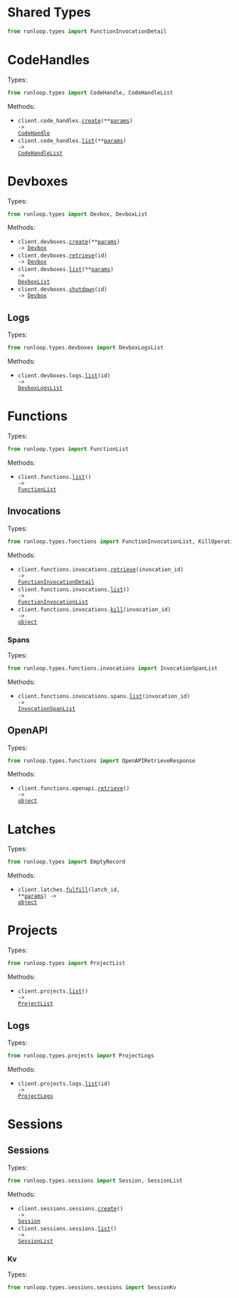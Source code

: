 # Shared Types

```python
from runloop.types import FunctionInvocationDetail
```

# CodeHandles

Types:

```python
from runloop.types import CodeHandle, CodeHandleList
```

Methods:

- <code title="post /v1/code_handles">client.code_handles.<a href="./src/runloop/resources/code_handles.py">create</a>(\*\*<a href="src/runloop/types/code_handle_create_params.py">params</a>) -> <a href="./src/runloop/types/code_handle.py">CodeHandle</a></code>
- <code title="get /v1/code_handles">client.code_handles.<a href="./src/runloop/resources/code_handles.py">list</a>(\*\*<a href="src/runloop/types/code_handle_list_params.py">params</a>) -> <a href="./src/runloop/types/code_handle_list.py">CodeHandleList</a></code>

# Devboxes

Types:

```python
from runloop.types import Devbox, DevboxList
```

Methods:

- <code title="post /v1/devboxes">client.devboxes.<a href="./src/runloop/resources/devboxes/devboxes.py">create</a>(\*\*<a href="src/runloop/types/devbox_create_params.py">params</a>) -> <a href="./src/runloop/types/devbox.py">Devbox</a></code>
- <code title="get /v1/devboxes/{id}">client.devboxes.<a href="./src/runloop/resources/devboxes/devboxes.py">retrieve</a>(id) -> <a href="./src/runloop/types/devbox.py">Devbox</a></code>
- <code title="get /v1/devboxes">client.devboxes.<a href="./src/runloop/resources/devboxes/devboxes.py">list</a>(\*\*<a href="src/runloop/types/devbox_list_params.py">params</a>) -> <a href="./src/runloop/types/devbox_list.py">DevboxList</a></code>
- <code title="post /v1/devboxes/{id}/shutdown">client.devboxes.<a href="./src/runloop/resources/devboxes/devboxes.py">shutdown</a>(id) -> <a href="./src/runloop/types/devbox.py">Devbox</a></code>

## Logs

Types:

```python
from runloop.types.devboxes import DevboxLogsList
```

Methods:

- <code title="get /v1/devboxes/{id}/logs">client.devboxes.logs.<a href="./src/runloop/resources/devboxes/logs.py">list</a>(id) -> <a href="./src/runloop/types/devboxes/devbox_logs_list.py">DevboxLogsList</a></code>

# Functions

Types:

```python
from runloop.types import FunctionList
```

Methods:

- <code title="get /v1/functions">client.functions.<a href="./src/runloop/resources/functions/functions.py">list</a>() -> <a href="./src/runloop/types/function_list.py">FunctionList</a></code>

## Invocations

Types:

```python
from runloop.types.functions import FunctionInvocationList, KillOperationResponse
```

Methods:

- <code title="get /v1/functions/invocations/{invocationId}">client.functions.invocations.<a href="./src/runloop/resources/functions/invocations/invocations.py">retrieve</a>(invocation_id) -> <a href="./src/runloop/types/shared/function_invocation_detail.py">FunctionInvocationDetail</a></code>
- <code title="get /v1/functions/invocations">client.functions.invocations.<a href="./src/runloop/resources/functions/invocations/invocations.py">list</a>() -> <a href="./src/runloop/types/functions/function_invocation_list.py">FunctionInvocationList</a></code>
- <code title="post /v1/functions/invocations/{invocationId}/kill">client.functions.invocations.<a href="./src/runloop/resources/functions/invocations/invocations.py">kill</a>(invocation_id) -> <a href="./src/runloop/types/functions/kill_operation_response.py">object</a></code>

### Spans

Types:

```python
from runloop.types.functions.invocations import InvocationSpanList
```

Methods:

- <code title="get /v1/functions/invocations/{invocationId}/spans">client.functions.invocations.spans.<a href="./src/runloop/resources/functions/invocations/spans.py">list</a>(invocation_id) -> <a href="./src/runloop/types/functions/invocations/invocation_span_list.py">InvocationSpanList</a></code>

## OpenAPI

Types:

```python
from runloop.types.functions import OpenAPIRetrieveResponse
```

Methods:

- <code title="get /v1/functions/openapi">client.functions.openapi.<a href="./src/runloop/resources/functions/openapi.py">retrieve</a>() -> <a href="./src/runloop/types/functions/openapi_retrieve_response.py">object</a></code>

# Latches

Types:

```python
from runloop.types import EmptyRecord
```

Methods:

- <code title="post /v1/latches/{latchId}">client.latches.<a href="./src/runloop/resources/latches.py">fulfill</a>(latch_id, \*\*<a href="src/runloop/types/latch_fulfill_params.py">params</a>) -> <a href="./src/runloop/types/empty_record.py">object</a></code>

# Projects

Types:

```python
from runloop.types import ProjectList
```

Methods:

- <code title="get /v1/projects">client.projects.<a href="./src/runloop/resources/projects/projects.py">list</a>() -> <a href="./src/runloop/types/project_list.py">ProjectList</a></code>

## Logs

Types:

```python
from runloop.types.projects import ProjectLogs
```

Methods:

- <code title="get /v1/projects/{id}/logs">client.projects.logs.<a href="./src/runloop/resources/projects/logs.py">list</a>(id) -> <a href="./src/runloop/types/projects/project_logs.py">ProjectLogs</a></code>

# Sessions

## Sessions

Types:

```python
from runloop.types.sessions import Session, SessionList
```

Methods:

- <code title="post /v1/sessions/sessions">client.sessions.sessions.<a href="./src/runloop/resources/sessions/sessions/sessions.py">create</a>() -> <a href="./src/runloop/types/sessions/session.py">Session</a></code>
- <code title="get /v1/sessions/sessions">client.sessions.sessions.<a href="./src/runloop/resources/sessions/sessions/sessions.py">list</a>() -> <a href="./src/runloop/types/sessions/session_list.py">SessionList</a></code>

### Kv

Types:

```python
from runloop.types.sessions.sessions import SessionKv
```
